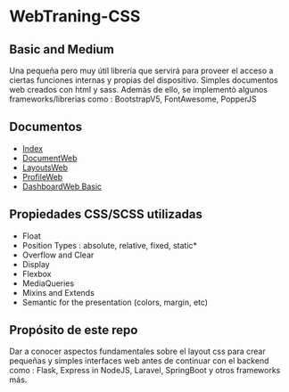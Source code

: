 # WebTraning-CSS
## Basic and Medium
Una pequeña pero muy útil librería que servirá para proveer el acceso a ciertas funciones internas y propias del dispositivo.
Simples documentos web creados con html y sass. Ademàs de ello, se implementò algunos frameworks/librerìas como : BootstrapV5, FontAwesome, PopperJS

## Documentos
- [Index](https://innovadeveloper.github.io/webtraining-css/)
- [DocumentWeb](https://innovadeveloper.github.io/webtraining-css/document.html)
- [LayoutsWeb](#)
- [ProfileWeb](#)
- [DashboardWeb Basic](#)
 

## Propiedades CSS/SCSS utilizadas
- Float
- Position Types : absolute, relative, fixed, static*
- Overflow and Clear
- Display
- Flexbox
- MediaQueries
- Mixins and Extends
- Semantic for the presentation (colors, margin, etc)

## Propósito de este repo
Dar a conocer aspectos fundamentales sobre el layout css para crear pequeñas y simples interfaces web antes de continuar con el backend como : Flask, Express in NodeJS, Laravel, SpringBoot y otros frameworks más.